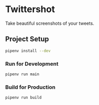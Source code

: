 # Twittershot

Take beautiful screenshots of your tweets.

## Project Setup

```sh
pipenv install --dev
```

### Run for Development

```sh
pipenv run main
```

### Build for Production

```sh
pipenv run build
```
